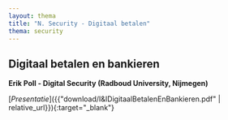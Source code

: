 ```yaml
---
layout: thema
title: "N. Security - Digitaal betalen"
thema: security
---
```


## Digitaal betalen en bankieren

**Erik Poll - Digital Security (Radboud University, Nijmegen)**

[*Presentatie*]({{"download/I&IDigitaalBetalenEnBankieren.pdf" | relative_url}}){:target="_blank"}
